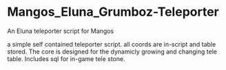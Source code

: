 # Mangos_Eluna_Grumboz-Teleporter
An Eluna teleporter script for Mangos

a simple self contained teleporter script.
all coords are in-script and table stored.
The core is designed for the dynamicly growing and changing 
tele table.
Includes sql for in-game tele stone.

